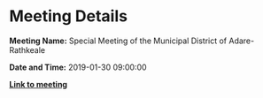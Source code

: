 # Meeting Details

**Meeting Name:** Special Meeting of the Municipal District of Adare-Rathkeale

**Date and Time:** 2019-01-30 09:00:00

**<a href="https://www.limerick.ie/council/whats-on/special-meeting-municipal-district-adare-rathkeale-15" target="_blank">Link to meeting</a>**
